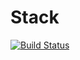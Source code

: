 #  Stack
[![Build Status](https://travis-ci.org/oVokick/Stack_tests.svg?branch=master)](https://travis-ci.org/oVokick/Stack_tests)
